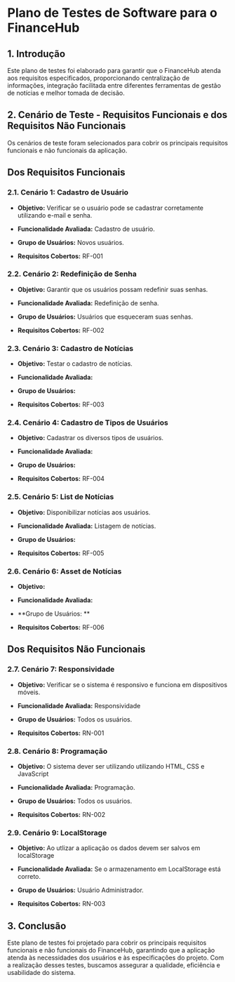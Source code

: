 # Plano de Testes de Software para o FinanceHub

## 1. Introdução

Este plano de testes foi elaborado para garantir que o FinanceHub atenda aos requisitos especificados, proporcionando centralização de informações, integração facilitada entre diferentes ferramentas de gestão de notícias e melhor tomada de decisão.


## 2. Cenário de Teste - Requisitos Funcionais e dos Requisitos Não Funcionais

Os cenários de teste foram selecionados para cobrir os principais requisitos funcionais e não funcionais da aplicação.

## Dos Requisitos Funcionais

### **2.1. Cenário 1: Cadastro de Usuário**

- **Objetivo:** Verificar se o usuário pode se cadastrar corretamente utilizando e-mail e senha.

- **Funcionalidade Avaliada:** Cadastro de usuário.

- **Grupo de Usuários:** Novos usuários.

- **Requisitos Cobertos:** RF-001

### **2.2. Cenário 2: Redefinição de Senha**

- **Objetivo:** Garantir que os usuários possam redefinir suas senhas.

- **Funcionalidade Avaliada:** Redefinição de senha.

- **Grupo de Usuários:** Usuários que esqueceram suas senhas.

- **Requisitos Cobertos:** RF-002

### **2.3. Cenário 3: Cadastro de Notícias**

- **Objetivo:** Testar o cadastro de notícias.

- **Funcionalidade Avaliada:** 

- **Grupo de Usuários:** 

- **Requisitos Cobertos:** RF-003

### **2.4. Cenário 4: Cadastro de Tipos de Usuários**

- **Objetivo:** Cadastrar os diversos tipos de usuários.

- **Funcionalidade Avaliada:** 

- **Grupo de Usuários:** 

- **Requisitos Cobertos:** RF-004

### **2.5. Cenário 5: List de Notícias**

- **Objetivo:** Disponibilizar notícias aos usuários.

- **Funcionalidade Avaliada:** Listagem de notícias.

- **Grupo de Usuários:**

- **Requisitos Cobertos:** RF-005

### **2.6. Cenário 6: Asset  de Notícias**

- **Objetivo:**

- **Funcionalidade Avaliada:** 

- **Grupo de Usuários: **

- **Requisitos Cobertos:** RF-006

## Dos Requisitos Não Funcionais

### **2.7. Cenário 7: Responsividade**

- **Objetivo:**  Verificar se o sistema é responsivo e funciona em dispositivos móveis.

- **Funcionalidade Avaliada:** Responsividade

- **Grupo de Usuários:** Todos os usuários.

- **Requisitos Cobertos:** RN-001

### **2.8. Cenário 8: Programação**

- **Objetivo:** O sistema dever ser utilizando utilizando HTML, CSS e JavaScript

- **Funcionalidade Avaliada:** Programação.

- **Grupo de Usuários:** Todos os usuários.

- **Requisitos Cobertos:** RN-002

### **2.9. Cenário 9: LocalStorage**

- **Objetivo:** Ao utlizar a aplicação os dados devem ser salvos em localStorage

- **Funcionalidade Avaliada:** Se o armazenamento em LocalStorage está correto.

- **Grupo de Usuários:** Usuário Administrador.

- **Requisitos Cobertos:** RN-003

## 3. Conclusão
Este plano de testes foi projetado para cobrir os principais requisitos funcionais e não funcionais do FinanceHub, garantindo que a aplicação atenda às necessidades dos usuários e às especificações do projeto. Com a realização desses testes, buscamos assegurar a qualidade, eficiência e usabilidade do sistema.
